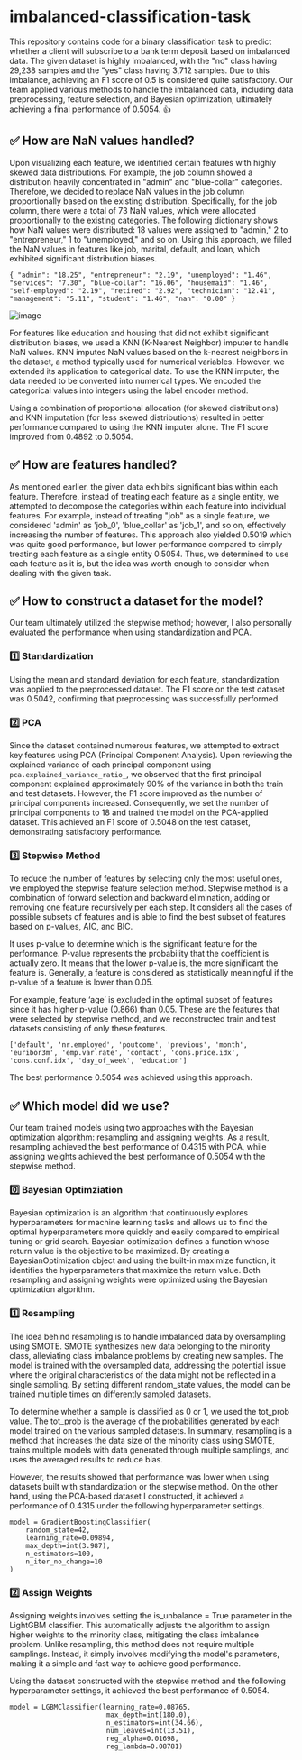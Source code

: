 # imbalanced-classification-task

This repository contains code for a binary classification task to predict whether a client will subscribe to a bank term deposit based on imbalanced data. The given dataset is highly imbalanced, with the "no" class having 29,238 samples and the "yes" class having 3,712 samples. Due to this imbalance, achieving an F1 score of 0.5 is considered quite satisfactory. Our team applied various methods to handle the imbalanced data, including data preprocessing, feature selection, and Bayesian optimization, ultimately achieving a final performance of 0.5054. 👍

## **✅ How are NaN values handled?**

Upon visualizing each feature, we identified certain features with highly skewed data distributions. For example, the job column showed a distribution heavily concentrated in "admin" and "blue-collar" categories. Therefore, we decided to replace NaN values in the job column proportionally based on the existing distribution. Specifically, for the job column, there were a total of 73 NaN values, which were allocated proportionally to the existing categories. The following dictionary shows how NaN values were distributed: 18 values were assigned to "admin," 2 to "entrepreneur," 1 to "unemployed," and so on. Using this approach, we filled the NaN values in features like job, marital, default, and loan, which exhibited significant distribution biases.
```
{ "admin": "18.25", "entrepreneur": "2.19", "unemployed": "1.46", "services": "7.30", "blue-collar": "16.06", "housemaid": "1.46", "self-employed": "2.19", "retired": "2.92", "technician": "12.41", "management": "5.11", "student": "1.46", "nan": "0.00" }
```
![image](https://github.com/user-attachments/assets/864eee47-558a-450a-9efb-bfd742f5dfaa)

For features like education and housing that did not exhibit significant distribution biases, we used a KNN (K-Nearest Neighbor) imputer to handle NaN values. KNN imputes NaN values based on the k-nearest neighbors in the dataset, a method typically used for numerical variables. However, we extended its application to categorical data. To use the KNN imputer, the data needed to be converted into numerical types. We encoded the categorical values into integers using the label encoder method.

Using a combination of proportional allocation (for skewed distributions) and KNN imputation (for less skewed distributions) resulted in better performance compared to using the KNN imputer alone. The F1 score improved from 0.4892 to 0.5054.

## **✅ How are features handled?**

As mentioned earlier, the given data exhibits significant bias within each feature. Therefore, instead of treating each feature as a single entity, we attempted to decompose the categories within each feature into individual features. For example, instead of treating "job" as a single feature, we considered 'admin' as 'job_0', 'blue_collar' as 'job_1', and so on, effectively increasing the number of features. This approach also yielded 0.5019 which was quite good performance, but lower performance compared to simply treating each feature as a single entity 0.5054. Thus, we determined to use each feature as it is, but the idea was worth enough to consider when dealing with the given task.

## **✅ How to construct a dataset for the model?**

Our team ultimately utilized the stepwise method; however, I also personally evaluated the performance when using standardization and PCA.

### **1️⃣ Standardization**

Using the mean and standard deviation for each feature, standardization was applied to the preprocessed dataset. The F1 score on the test dataset was 0.5042, confirming that preprocessing was successfully performed.

### **2️⃣ PCA**
Since the dataset contained numerous features, we attempted to extract key features using PCA (Principal Component Analysis). Upon reviewing the explained variance of each principal component using `pca.explained_variance_ratio_`, we observed that the first principal component explained approximately 90% of the variance in both the train and test datasets. However, the F1 score improved as the number of principal components increased. Consequently, we set the number of principal components to 18 and trained the model on the PCA-applied dataset. This achieved an F1 score of 0.5048 on the test dataset, demonstrating satisfactory performance.

### **3️⃣ Stepwise Method**
To reduce the number of features by selecting only the most useful ones, we employed the stepwise feature selection method. Stepwise method is a combination of forward selection and backward elimination, adding or removing one feature recursively per each step. It considers all the cases of possible subsets of features and is able to find the best subset of features based on p-values, AIC, and BIC.

It uses p-value to determine which is the significant feature for the performance. P-value represents the probability that the coefficient is actually zero. It means that the lower p-value is, the more significant the feature is. Generally, a feature is considered as statistically meaningful if the p-value of a feature is lower than 0.05.

For example, feature ‘age’ is excluded in the optimal subset of features since it has higher p-value (0.866) than 0.05. These are the features that were selected by stepwise method, and we reconstructed train and test datasets consisting of only these features.
```
['default', 'nr.employed', 'poutcome', 'previous', 'month', 'euribor3m', 'emp.var.rate', 'contact', 'cons.price.idx', 'cons.conf.idx', 'day_of_week', 'education']
```
The best performance 0.5054 was achieved using this approach.

## **✅ Which model did we use?**

Our team trained models using two approaches with the Bayesian optimization algorithm: resampling and assigning weights. As a result, resampling achieved the best performance of 0.4315 with PCA, while assigning weights achieved the best performance of 0.5054 with the stepwise method.

### **0️⃣ Bayesian Optimziation**

Bayesian optimization is an algorithm that continuously explores hyperparameters for machine learning tasks and allows us to find the optimal hyperparameters more quickly and easily compared to empirical tuning or grid search. Bayesian optimization defines a function whose return value is the objective to be maximized. By creating a BayesianOptimization object and using the built-in maximize function, it identifies the hyperparameters that maximize the return value. Both resampling and assigning weights were optimized using the Bayesian optimization algorithm.
 
### **1️⃣ Resampling**

The idea behind resampling is to handle imbalanced data by oversampling using SMOTE. SMOTE synthesizes new data belonging to the minority class, alleviating class imbalance problems by creating new samples. The model is trained with the oversampled data, addressing the potential issue where the original characteristics of the data might not be reflected in a single sampling. By setting different random_state values, the model can be trained multiple times on differently sampled datasets.

To determine whether a sample is classified as 0 or 1, we used the tot_prob value. The tot_prob is the average of the probabilities generated by each model trained on the various sampled datasets. In summary, resampling is a method that increases the data size of the minority class using SMOTE, trains multiple models with data generated through multiple samplings, and uses the averaged results to reduce bias.

However, the results showed that performance was lower when using datasets built with standardization or the stepwise method. On the other hand, using the PCA-based dataset I constructed, it achieved a performance of 0.4315 under the following hyperparameter settings.
```
model = GradientBoostingClassifier(
    random_state=42,
    learning_rate=0.09894,
    max_depth=int(3.987),
    n_estimators=100,
    n_iter_no_change=10
)
```

### **2️⃣ Assign Weights**

Assigning weights involves setting the is_unbalance = True parameter in the LightGBM classifier. This automatically adjusts the algorithm to assign higher weights to the minority class, mitigating the class imbalance problem. Unlike resampling, this method does not require multiple samplings. Instead, it simply involves modifying the model's parameters, making it a simple and fast way to achieve good performance.

Using the dataset constructed with the stepwise method and the following hyperparameter settings, it achieved the best performance of 0.5054.

 
```
model = LGBMClassifier(learning_rate=0.08765,
                        max_depth=int(180.0),
                        n_estimators=int(34.66),
                        num_leaves=int(13.51),
                        reg_alpha=0.01698,
                        reg_lambda=0.08781)
```

